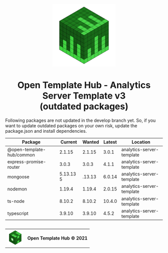 <p align="center">
  <a href="https://opentemplatehub.com">
    <img src="https://raw.githubusercontent.com/open-template-hub/open-template-hub.github.io/master/assets/logo/server/analytics-server-logo.png" alt="Logo" width=200>
  </a>
</p>


<h1 align="center">
Open Template Hub - Analytics Server Template v3
  <br/>
(outdated packages)
</h1>

Following packages are not updated in the develop branch yet. So, if you want to update outdated packages on your own risk, update the package.json and install dependencies.

| Package                     | Current    | Wanted   | Latest   | Location |
| --- | --- | --- | --- | --- |
| @open-template-hub/common   |  2.1.15    | 2.1.15   |  3.0.1   | analytics-server-template |
| express-promise-router      |   3.0.3    |  3.0.3   |  4.1.1   | analytics-server-template |
| mongoose                    | 5.13.13  5 | .13.13   | 6.0.14   | analytics-server-template |
| nodemon                     |  1.19.4    | 1.19.4   | 2.0.15   | analytics-server-template |
| ts-node                     |  8.10.2    | 8.10.2   | 10.4.0   | analytics-server-template |
| typescript                  |  3.9.10    | 3.9.10   |  4.5.2   | analytics-server-template |

<table align="right"><tr><td><a href="https://opentemplatehub.com"><img src="https://raw.githubusercontent.com/open-template-hub/open-template-hub.github.io/master/assets/logo/brand-logo.png" width="50px" alt="oth"/></a></td><td><b>Open Template Hub © 2021</b></td></tr></table>

